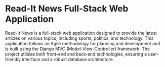 
# Read-It News Full-Stack Web Application

Read-It News is a full-stack web application designed to provide the latest articles on various topics, including sports, politics, and technology. This application follows an Agile methodology for planning and development and is built using the Django MVC (Model-View-Controller) framework. The project utilizes both front-end and back-end technologies, ensuring a user-friendly interface and a robust database architecture.

